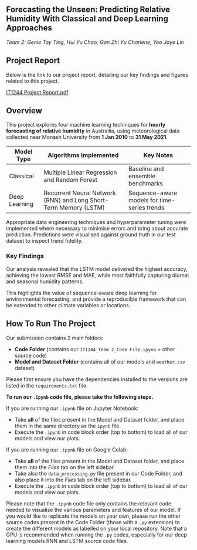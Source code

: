 ## **Forecasting the Unseen: Predicting Relative Humidity With Classical and Deep Learning Approaches**
_Team 2: Genie Tay Ting, Hui Yu Chao, Gan Zhi Yu Charlene, Yeo Jaye Lin_

## **Project Report**
Below is the link to our project report, detailing our key findings and figures related to this project. 

[IT1244 Project Report.pdf](https://github.com/user-attachments/files/21361057/IT1244.Project.Report.pdf)

## **Overview**
This project explores four machine learning techniques for **hourly forecasting of relative humidity** in Austrailia, using meteorological data collected near Monash University from **1 Jan 2010** to **31 May 2021**.

| Model Type     | Algorithms Implemented            | Key Notes                                       |
|----------------|-----------------------------------|-------------------------------------------------|
| Classical      | Multiple Linear Regression and Random Forest      | Baseline and ensemble benchmarks                |                                                
| Deep Learning  | Recurrent Neural Network (RNN) and Long Short-Term Memory (LSTM)   | Sequence-aware models for time-series trends    |                                          


Appropriate data engineering techniques and hyperparameter tuning were implemented where necessary to minimise errors and bring about accurate prediction. Predictions were visualised against ground truth in our test dataset to inspect trend fidelity.

### **Key Findings**
Our analysis revealed that the LSTM model delivered the highest accuracy, achieving the lowest RMSE and MAE, while most faithfully capturing diurnal and seasonal humidity patterns.

This highlights the value of sequence-aware deep learning for environmental forecasting, and provide a reproducible framework that can be extended to other climate variables or locations.

## **How To Run The Project** 
Our submission contains 2 main folders:
- **Code Folder** (contains our `IT1244_Team 2_Code File.ipynb` + other source code)
- **Model and Dataset Folder** (contains all of our models and `weather.csv` dataset)

Please first ensure you have the dependencies installed to the versions are listed in the `requirements.txt` file.

**To run our `.ipynb` code file, please take the following steps.**

If you are running our `.ipynb` file on Jupyter Notebook:
- Take **all** of the files present in the Model and Dataset folder, and place them in the same directory as the `ipynb` file.
- Execute the `.ipynb` in code block order (top to bottom) to load all of our models and view our plots.

If you are running our `.ipynb` file on Google Colab:
- Take **all** of the files present in the Model and Dataset folder, and place them into the _Files_ tab on the left sidebar.
- Take also the `data_processing.py` file present in our Code Folder, and also place it into the _Files_ tab on the left sidebar.
- Execute the `.ipynb` in code block order (top to bottom) to load all of our models and view our plots.

Please note that the `.ipynb` code file only contains the relevant code needed to visualise the various parameters and features of our model. If you would like to replicate the models on your own, please run the other source codes present in the Code Folder (those with a `.py` extension) to create the different models as labelled on your local repository. Note that a GPU is recommended when running the `.py` codes, especially for our deep learning models RNN and LSTM source code files.
